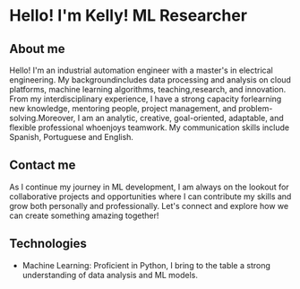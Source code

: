 # Hello! I'm Kelly! ML Researcher

## About me
Hello! I'm an industrial automation engineer with a master's in electrical engineering. My backgroundincludes data processing and analysis on cloud platforms, machine learning algorithms, teaching,research, and innovation. From my interdisciplinary experience, I have a strong capacity forlearning new knowledge, mentoring people, project management, and problem-solving.Moreover, I am an analytic, creative, goal-oriented, adaptable, and flexible professional whoenjoys teamwork. My communication skills include Spanish, Portuguese and English.


## Contact me
As I continue my journey in ML development, I am always on the lookout for collaborative projects and opportunities where I can contribute my skills and grow both personally and professionally. Let's connect and explore how we can create something amazing together!

## Technologies
- Machine Learning: Proficient in Python, I bring to the table a strong understanding of data analysis and ML models.


